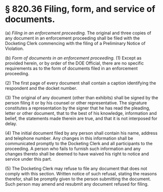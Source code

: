 # § 820.36   Filing, form, and service of documents.

(a) *Filing in an enforcement proceeding.* The original and three copies of any document in an enforcement proceeding shall be filed with the Docketing Clerk commencing with the filing of a Preliminary Notice of Violation. 


(b) *Form of documents in an enforcement proceeding.* (1) Except as provided herein, or by order of the DOE Official, there are no specific requirements as to the form of documents filed in an enforcement proceeding. 


(2) The first page of every document shall contain a caption identifying the respondent and the docket number. 


(3) The original of any document (other than exhibits) shall be signed by the person filing it or by his counsel or other representative. The signature constitutes a representation by the signer that he has read the pleading, letter or other document, that to the best of his knowledge, information and belief, the statements made therein are true, and that it is not interposed for delay. 


(4) The initial document filed by any person shall contain his name, address and telephone number. Any changes in this information shall be communicated promptly to the Docketing Clerk and all participants to the proceeding. A person who fails to furnish such information and any changes thereto shall be deemed to have waived his right to notice and service under this part. 


(5) The Docketing Clerk may refuse to file any document that does not comply with this section. Written notice of such refusal, stating the reasons therefor, shall be promptly given to the person submitting the document. Such person may amend and resubmit any document refused for filing. 




